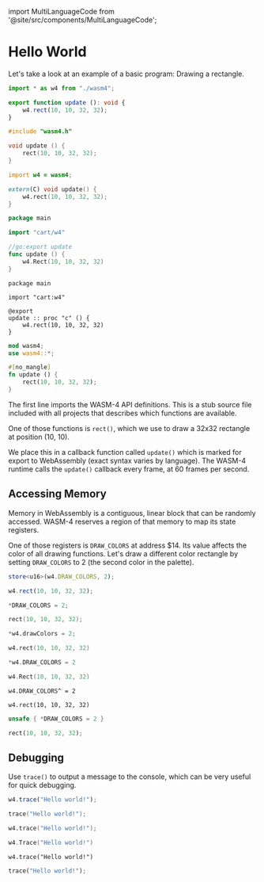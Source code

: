 import MultiLanguageCode from '@site/src/components/MultiLanguageCode';

# Hello World

Let's take a look at an example of a basic program: Drawing a rectangle.

<MultiLanguageCode>

```typescript
import * as w4 from "./wasm4";

export function update (): void {
    w4.rect(10, 10, 32, 32);
}
```

```c
#include "wasm4.h"

void update () {
    rect(10, 10, 32, 32);
}
```

```d
import w4 = wasm4;

extern(C) void update() {
    w4.rect(10, 10, 32, 32);
}
```

```go
package main

import "cart/w4"

//go:export update
func update () {
    w4.Rect(10, 10, 32, 32)
}
```

```odin
package main

import "cart:w4"

@export
update :: proc "c" () {
    w4.rect(10, 10, 32, 32)
}
```

```rust
mod wasm4;
use wasm4::*;

#[no_mangle]
fn update () {
    rect(10, 10, 32, 32);
}
```

</MultiLanguageCode>

The first line imports the WASM-4 API definitions. This is a stub source file included with all
projects that describes which functions are available.

One of those functions is `rect()`, which we use to draw a 32x32 rectangle at position (10, 10).

We place this in a callback function called `update()` which is marked for export to WebAssembly
(exact syntax varies by language). The WASM-4 runtime calls the `update()` callback every frame, at
60 frames per second.

## Accessing Memory

Memory in WebAssembly is a contiguous, linear block that can be randomly accessed. WASM-4 reserves a
region of that memory to map its state registers.

One of those registers is `DRAW_COLORS` at address $14. Its value affects the color of all drawing
functions. Let's draw a different color rectangle by setting `DRAW_COLORS` to 2 (the second color in
the palette).

<MultiLanguageCode>

```typescript
store<u16>(w4.DRAW_COLORS, 2);

w4.rect(10, 10, 32, 32);
```

```c
*DRAW_COLORS = 2;

rect(10, 10, 32, 32);
```

```d
*w4.drawColors = 2;

w4.rect(10, 10, 32, 32)
```

```go
*w4.DRAW_COLORS = 2

w4.Rect(10, 10, 32, 32)
```

```odin
w4.DRAW_COLORS^ = 2

w4.rect(10, 10, 32, 32)
```

```rust
unsafe { *DRAW_COLORS = 2 }

rect(10, 10, 32, 32);
```

</MultiLanguageCode>

## Debugging

Use `trace()` to output a message to the console, which can be very useful for quick debugging.

<MultiLanguageCode>

```typescript
w4.trace("Hello world!");
```

```c
trace("Hello world!");
```

```d
w4.trace("Hello world!");
```

```go
w4.Trace("Hello world!")
```

```odin
w4.trace("Hello world!")
```

```rust
trace("Hello world!");
```

</MultiLanguageCode>

